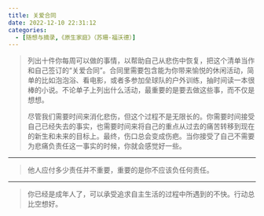 ```yaml
---
title: 关爱合同
date: 2022-12-10 22:31:12
categories:
  - [随想与摘录,《原生家庭》（苏珊·福沃德）]
---
```


> 列出十件你每周可以做的事情，以帮助自己从悲伤中恢复，把这个清单当作和自己签订的“关爱合同”。合同里需要包含能为你带来愉悦的休闲活动，简单的比如泡泡浴、看电影，或者多参加垒球队的户外训练，抽时间读一本很棒的小说。不论单子上列出什么活动，最重要的是要去做这些事，而不仅是想想。
>
> 尽管我们需要时间来消化悲伤，但这个过程不是无限长的。你需要时间接受自己已经失去的事实，也需要时间来将自己的重点从过去的痛苦转移到现在的新生和未来的目标上。最终，伤口总会变成伤疤。当你接受了自己不需要为悲痛负责任这一事实的时候，你就会感觉好一些。

---

> 他人应付多少责任并不重要，重要的是你不应该负任何责任。

---

> 你已经是成年人了，可以承受追求自主生活的过程中所遇到的不快。行动总比空想好。
